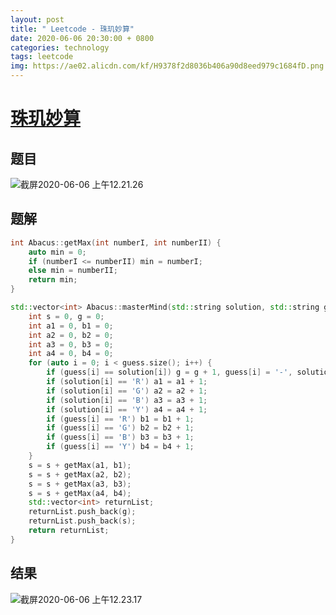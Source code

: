 ```yaml
---
layout: post
title: " Leetcode - 珠玑妙算"
date: 2020-06-06 20:30:00 + 0800
categories: technology
tags: leetcode
img: https://ae02.alicdn.com/kf/H9378f2d8036b406a90d8eed979c1684fD.png
---
```


# [珠玑妙算](https://leetcode-cn.com/problems/master-mind-lcci/)

## 题目

![截屏2020-06-06 上午12.21.26](https://tva1.sinaimg.cn/large/007S8ZIlly1gfhvi9vcdaj310g0oy79q.jpg)

## 题解

```c++
int Abacus::getMax(int numberI, int numberII) {
    auto min = 0;
    if (numberI <= numberII) min = numberI;
    else min = numberII;
    return min;
}

std::vector<int> Abacus::masterMind(std::string solution, std::string guess) {
    int s = 0, g = 0;
    int a1 = 0, b1 = 0;
    int a2 = 0, b2 = 0;
    int a3 = 0, b3 = 0;
    int a4 = 0, b4 = 0;
    for (auto i = 0; i < guess.size(); i++) {
        if (guess[i] == solution[i]) g = g + 1, guess[i] = '-', solution[i] = '-';
        if (solution[i] == 'R') a1 = a1 + 1;
        if (solution[i] == 'G') a2 = a2 + 1;
        if (solution[i] == 'B') a3 = a3 + 1;
        if (solution[i] == 'Y') a4 = a4 + 1;
        if (guess[i] == 'R') b1 = b1 + 1;
        if (guess[i] == 'G') b2 = b2 + 1;
        if (guess[i] == 'B') b3 = b3 + 1;
        if (guess[i] == 'Y') b4 = b4 + 1;
    }
    s = s + getMax(a1, b1);
    s = s + getMax(a2, b2);
    s = s + getMax(a3, b3);
    s = s + getMax(a4, b4);
    std::vector<int> returnList;
    returnList.push_back(g);
    returnList.push_back(s);
    return returnList;
}
```

## 结果

![截屏2020-06-06 上午12.23.17](https://tva1.sinaimg.cn/large/007S8ZIlly1gfhvjbpam0j30yq0acwfn.jpg)